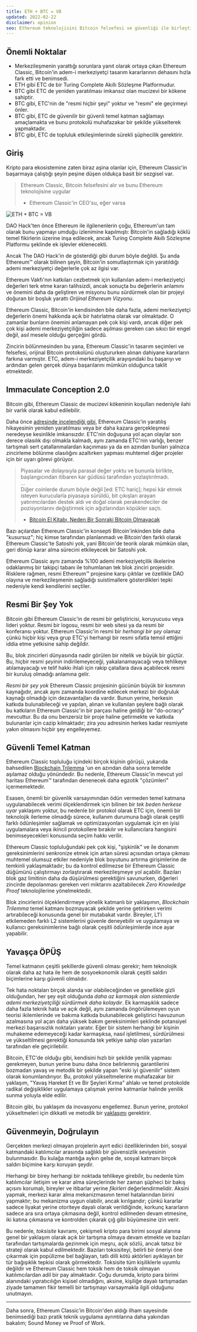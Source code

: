 ```yaml
---
title: ETH + BTC = VB
updated: 2022-02-22
disclaimer: opinion
seo: Ethereum teknolojisini Bitcoin felsefesi ve güvenliği ile birleştiren Ethereum Classic, gerçek anlamda merkezi olmayan bir Akıllı Sözleşme Platformu sunma konusunda tek başına durmaktadır.
---
```


## Önemli Noktalar

- Merkezileşmenin yarattığı sorunlara yanıt olarak ortaya çıkan Ethereum Classic, Bitcoin'in adem-i merkeziyetçi tasarım kararlarının dehasını hızla fark etti ve benimsedi.
- ETH gibi ETC de bir Turing Complete Akıllı Sözleşme Platformudur.
- BTC gibi ETC de yeniden yaratılması imkansız olan mucizevi bir kökene sahiptir.
- BTC gibi, ETC'nin de "resmi hiçbir şeyi" yoktur ve "resmi" ele geçirmeyi önler.
- BTC gibi, ETC de güvenilir bir güvenli temel katman sağlamayı amaçlamakta ve bunu protokolü muhafazakar bir şekilde yükselterek yapmaktadır.
- BTC gibi, ETC de topluluk etkileşimlerinde sürekli şüphecilik gerektirir.

## Giriş

Kripto para ekosistemine zaten biraz aşina olanlar için, Ethereum Classic'in başarmaya çalıştığı şeyin peşine düşen oldukça basit bir sezgisel var.

> Ethereum Classic, Bitcoin felsefesini alır ve bunu Ethereum teknolojisine uygular
> 
> - Ethereum Classic'in CEO'su, eğer varsa

![ETH + BTC = VB](./ethbtcetc.png)

DAO Hack'ten önce Ethereum ile ilgilenenlerin çoğu, Ethereum'un tam olarak bunu yapmayı umduğu izlenimine kapılmıştı: Bitcoin'in sağladığı köklü temel fikirlerin üzerine inşa edilecek, ancak Turing Complete Akıllı Sözleşme Platformu şeklinde ek işlevler eklenecekti.

Ancak The DAO Hack'in de gösterdiği gibi durum böyle değildi. Şu anda Ethereum™ olarak bilinen şeyin, Bitcoin'in somutlaştırmak için yaratıldığı ademi merkeziyetçi değerlerle çok az ilgisi var.

Ethereum Vakfı'nın katkıları cezbetmek için kullanılan adem-i merkeziyetçi değerleri terk etme kararı talihsizdi, ancak sonuçta bu değerlerin anlamını ve önemini daha da geliştiren ve misyonu bunu sürdürmek olan bir projeyi doğuran bir boşluk yarattı _Orijinal Ethereum Vizyonu_.

Ethereum Classic, Bitcoin'in kendisinden bile daha fazla, ademi merkeziyetçi değerlerin önemi hakkında açık bir hatırlatma olarak var olmaktadır. O zamanlar bunların önemini anlamayan pek çok kişi vardı, ancak diğer pek çok kişi ademi merkeziyetçiliğin sadece aşılması gereken can sıkıcı bir engel değil, asıl mesele olduğu gerçeğini gördü.

Zincirin bölünmesinden bu yana, Ethereum Classic'in tasarım seçimleri ve felsefesi, orijinal Bitcoin protokolünü oluştururken alınan dahiyane kararların farkına varmıştır. ETC, adem-i merkeziyetçilik arayışındaki bu başarıyı ve ardından gelen gerçek dünya başarılarını mümkün olduğunca taklit etmektedir.

## Immaculate Conception 2.0

Bitcoin gibi, Ethereum Classic de mucizevi kökeninin koşulları nedeniyle ilahi bir varlık olarak kabul edilebilir.

Daha önce [adresinde incelendiği gibi](/why-classic/genesis#the-immaculate-conception), Ethereum Classic'in yaratılış hikayesinin yeniden yaratılması veya bir daha kazara gerçekleşmesi neredeyse kesinlikle imkansızdır. ETC'nin doğuşuna yol açan olaylar son derece olasılık dışı olmakla kalmadı, aynı zamanda ETC'nin varlığı, benzer tartışmalı sert çatallanmalardan kaçınması ya da en azından bunları yalnızca zincirleme bölünme olasılığını azaltırken yapması muhtemel diğer projeler için bir uyarı görevi görüyor.

> Piyasalar ve dolayısıyla parasal değer yoktu ve bununla birlikte, başlangıcından itibaren kar güdüsü tarafından yozlaştırılmadı.  
> ...  
> Diğer coinlerde durum böyle değil [ed: ETC hariç]; hepsi kâr etmek isteyen kurucularla piyasaya sürüldü, bit çıkışları arayan yatırımcılardan destek aldı ve doğal olarak perakendeciler de pozisyonlarını değiştirmek için ağızlarından köpükler saçtı.
> 
> - [Bitcoin El Kitabı, Neden Bir Sonraki Bitcoin Olmayacak](https://thebitcoinmanual.com/articles/why-there-wont-be-a-next-bitcoin/)

Bazı açılardan Ethereum Classic'in konsepti Bitcoin'inkinden bile daha "kusursuz"; hiç kimse tarafından planlanmadı ve Bitcoin'den farklı olarak Ethereum Classic'te Satoshi yok, yani Bitcoin'de teorik olarak mümkün olan, geri dönüp karar alma sürecini etkileyecek bir Satoshi yok.

Ethereum Classic aynı zamanda %100 ademi merkeziyetçilik ilkelerine odaklanmış bir takipçi tabanı ile tohumlanan tek blok zinciri projesidir. Risklere rağmen, resmi Ethereum™ projesine karşı çıktılar ve özellikle DAO olayına ve merkezileşmenin sağladığı suistimallere gösterdikleri tepki nedeniyle kendi kendilerini seçtiler.

## Resmi Bir Şey Yok

Bitcoin gibi Ethereum Classic'in de resmi bir geliştiricisi, koruyucusu veya lideri yoktur. Resmi bir logosu, resmi bir web sitesi ya da resmi bir konferansı yoktur. Ethereum Classic'in resmi bir _herhangi bir şey_ olamaz çünkü hiçbir kişi veya grup ETC'yi herhangi bir resmi sıfatla temsil ettiğini iddia etme yetkisine sahip değildir.

Bu, blok zincirleri dünyasında nadir görülen bir nitelik ve büyük bir güçtür. Bu, hiçbir resmi _şeyinin_ indirilemeyeceği, yakalanamayacağı veya tehlikeye atılamayacağı ve telif hakkı ihlali için rakip çatallara dava açabilecek resmi bir kuruluş olmadığı anlamına gelir.

_Resmi bir şey yok_ Ethereum Classic projesinin gücünün büyük bir kısmının kaynağıdır, ancak aynı zamanda koordine edilecek merkezi bir doğruluk kaynağı olmadığı için dezavantajları da vardır. Bunun yerine, herkesin katkıda bulunabileceği ve yapılan, alınan ve kullanılan şeylere bağlı olarak bu katkıların Ethereum Classic'in bir parçası haline geldiği bir "do-ocracy" mevcuttur. Bu da onu benzersiz bir proje haline getirmekte ve katkıda bulunanlar için cazip kılmaktadır; zira _you_ adresinin herkes kadar resmiyete yakın olmasını hiçbir şey engelleyemez.

## Güvenli Temel Katman

Ethereum Classic topluluğu içindeki birçok kişinin görüşü, yukarıda bahsedilen [Blockchain Trilemma](/why-classic/decentralism#the-blockchain-trilemma) 'un en azından daha sonra temelde aşılamaz olduğu yönündedir. Bu nedenle, Ethereum Classic'in mevcut yol haritası Ethereum™ tarafından denenecek daha egzotik "çözümleri" içermemektedir.

Esasen, önemli bir güvenlik varsayımından ödün vermeden temel katmana uygulanabilecek verimi ölçeklendirmek için bilinen bir _tek beden herkese uyar_ yaklaşımı yoktur, bu nedenle bir protokol olarak ETC için, önemli bir teknolojik ilerleme olmadığı sürece, kullanım durumuna bağlı olarak çeşitli farklı ödünleşimler sağlamak ve optimizasyonları uygulamak için en iyisi uygulamalara veya ikincil protokollere bırakılır ve kullanıcılara hangisini benimseyecekleri konusunda seçim hakkı verilir.

Ethereum Classic topluluğundaki pek çok kişi, "şişkinlik" ve ile donanım gereksinimlerini senkronize etmek için artan süresi açısından ortaya çıkması muhtemel olumsuz etkiler nedeniyle blok boyutunu artırma girişimlerine de temkinli yaklaşmaktadır; bu da kontrol edilmezse bir Ethereum Classic düğümünü çalıştırmayı zorlaştırarak merkezileşmeye yol açabilir. Bazıları blok gaz limitinin daha da düşürülmesi gerektiğini savunurken, diğerleri zincirde depolanması gereken veri miktarını azaltabilecek _Zero Knowledge Proof_ teknolojilerine yönelmektedir.

Blok zincirlerini ölçeklendirmeye yönelik katmanlı bir yaklaşımın, _Blockchain Trilemma_ temel katmanı bozmayacak şekilde yerine getirirken verimi artırabileceği konusunda genel bir mutabakat vardır. Bireyler, L1'i etkilemeden farklı L2 sistemlerini güvenle deneyebilir ve uygulamaya ve kullanıcı gereksinimlerine bağlı olarak çeşitli ödünleşimlerde ince ayar yapabilir.

## Yavaşça ÖPÜŞ

Temel katmanın çeşitli şekillerde güvenli olması gerekir; hem teknolojik olarak daha az hata ile hem de sosyoekonomik olarak çeşitli saldırı biçimlerine karşı güvenli olmalıdır.

Tek hata noktaları birçok alanda var olabileceğinden ve genellikle gizli olduğundan, her şey eşit olduğunda _daha az karmaşık olan sistemlerde ademi merkeziyetçiliği sürdürmek daha kolaydır_. Ek karmaşıklık sadece daha fazla teknik hata ve açık değil, aynı zamanda öngörülemeyen oyun teorisi ikilemlerinde ve bakıma katkıda bulunabilecek geliştirici havuzunun azalmasına yol açan daha yüksek bakım gereksinimleri şeklinde potansiyel merkezi başarısızlık noktaları yaratır. Eğer bir sistem herhangi bir kişinin muhakeme edemeyeceği kadar karmaşıksa, nasıl işletilmesi, sürdürülmesi ve yükseltilmesi gerektiği konusunda tek yetkiye sahip olan yazarları tarafından ele geçirilebilir.

Bitcoin, ETC'de olduğu gibi, kendisini hızlı bir şekilde yenilik yapması gerekmeyen, bunun yerine bunu daha önce belirlenmiş garantilerini bozmadan yavaş ve metodik bir şekilde yapan "eski iyi güvenilir" sistem olarak konumlandırıyor. Bu, protokol yükseltmelerine muhafazakar bir yaklaşım, "Yavaş Hareket Et ve Bir Şeyleri Kırma" ahlakı ve temel protokolde radikal değişiklikler uygulamaya çalışmak yerine katmanlar halinde yenilik sunma yoluyla elde edilir.

Bitcoin gibi, bu yaklaşım da inovasyonu engellemez. Bunun yerine, protokol yükseltmeleri için dikkatli ve metodik bir [yaklaşımı](/knowledge/future#upgrade-process) gerektirir.

## Güvenmeyin, Doğrulayın

Gerçekten merkezi olmayan projelerin ayırt edici özelliklerinden biri, sosyal katmandaki katılımcılar arasında sağlıklı bir güvensizlik seviyesinin bulunmasıdır. Bu kulağa mantığa aykırı gelse de, sosyal katmanı birçok saldırı biçimine karşı koruyan şeydir.

Herhangi bir birey herhangi bir noktada tehlikeye girebilir, bu nedenle tüm katılımcılar iletişim ve karar alma süreçlerinde her zaman şüpheci bir bakış açısını korumalı, bireyler ve itibarlar yerine _fikirleri_ değerlendirmelidir. Aksini yapmak, merkezi karar alma mekanizmasının temel hatalarından birini yapmaktır; bu mekanizma uygun olabilir, ancak kırılgandır; çünkü kararlar sadece liyakat yerine otoriteye dayalı olarak verildiğinde, korkunç kararların sadece ara sıra ortaya çıkmasına değil, kontrol edilmeden devam etmesine, iki katına çıkmasına ve kontrolden çıkarak çığ gibi büyümesine izin verir.

Bu nedenle, *toksisite* kavramı, çekişmeli kripto para birimi sosyal alanına genel bir yaklaşım olarak açık bir tartışma olmaya devam etmekte ve bazıları tarafından tartışmalarda gezinmek için meşru, açık sözlü, ancak tatsız bir strateji olarak kabul edilmektedir. Bazıları toksisiteyi, belirli bir öneriyi öne çıkarmak için popülizme bel bağlayan, tatlı dilli kötü aktörleri ayıklayan bir tür bağışıklık tepkisi olarak görmektedir. Toksisite tüm kişiliklerle uyumlu değildir ve Ethereum Classic hem toksik hem de toksik olmayan katılımcılardan adil bir pay almaktadır. Çoğu durumda, kripto para birimi alanındaki yıpratıcılığın kişisel olmadığını, aksine, kişiliğe dayalı tartışmadan ziyade tamamen fikir temelli bir tartışmayı varsaymakla ilgili olduğunu unutmayın.

---

Daha sonra, Ethereum Classic'in Bitcoin'den aldığı ilham sayesinde benimsediği bazı pratik teknik uygulama ayrıntılarına daha yakından bakalım; Sound Money ve Proof of Work.

